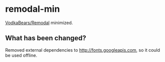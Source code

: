 # remodal-min

[VodkaBears/Remodal](https://github.com/VodkaBears/Remodal) minimized.


## What has been changed?

Removed external dependencies to http://fonts.googleapis.com, so it could be used offline.
